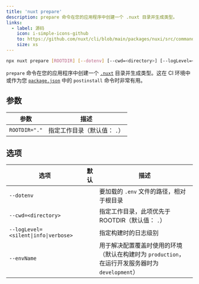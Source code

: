 ```yaml
---
title: 'nuxt prepare'
description: prepare 命令在您的应用程序中创建一个 .nuxt 目录并生成类型。
links:
  - label: 源码
    icon: i-simple-icons-github
    to: https://github.com/nuxt/cli/blob/main/packages/nuxi/src/commands/prepare.ts
    size: xs
---
```


<!--prepare-cmd-->
```bash [Terminal]
npx nuxt prepare [ROOTDIR] [--dotenv] [--cwd=<directory>] [--logLevel=<silent|info|verbose>] [--envName]
```
<!--/prepare-cmd-->

`prepare` 命令在您的应用程序中创建一个 [`.nuxt`](/docs/guide/directory-structure/nuxt) 目录并生成类型。这在 CI 环境中或作为您 [`package.json`](/docs/guide/directory-structure/package) 中的 `postinstall` 命令时非常有用。

## 参数

<!--prepare-args-->
参数 | 描述
--- | ---
`ROOTDIR="."` | 指定工作目录（默认值： `.`）
<!--/prepare-args-->

## 选项

<!--prepare-opts-->
选项 | 默认 | 描述
--- | --- | ---
`--dotenv` |  | 要加载的 `.env` 文件的路径，相对于根目录
`--cwd=<directory>` |  | 指定工作目录，此项优先于 ROOTDIR（默认值： `.`）
`--logLevel=<silent\|info\|verbose>` |  | 指定构建时的日志级别
`--envName` |  | 用于解决配置覆盖时使用的环境（默认在构建时为 `production`，在运行开发服务器时为 `development`）
<!--/prepare-opts-->
